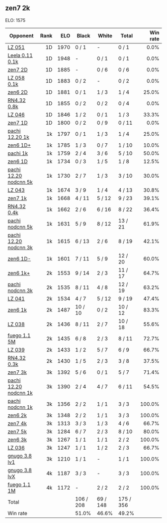 ## zen7 2k ##

ELO: 1575

Opponent | Rank | ELO | Black | White | Total | Win rate
---------|-----:|----:|-------|-------|-------|-------:
[LZ 051](LZ%20051.md) | 1D | 1970 | 0 / 1 | - | 0 / 1 | 0.0%
[Leela 0.11 0.1k](Leela%200.11%200.1k.md) | 1D | 1948 | - | 0 / 1 | 0 / 1 | 0.0%
[zen7 2D](zen7%202D.md) | 1D | 1885 | - | 0 / 6 | 0 / 6 | 0.0%
[LZ 058 0.1k](LZ%20058%200.1k.md) | 1D | 1883 | 0 / 2 | - | 0 / 2 | 0.0%
[zen6 2D](zen6%202D.md) | 1D | 1881 | 0 / 1 | 1 / 3 | 1 / 4 | 25.0%
[RN4.32 0.8k](RN4.32%200.8k.md) | 1D | 1855 | 0 / 2 | 0 / 2 | 0 / 4 | 0.0%
[LZ 046](LZ%20046.md) | 1D | 1846 | 1 / 2 | 0 / 1 | 1 / 3 | 33.3%
[zen7 1D](zen7%201D.md) | 1D | 1800 | 0 / 2 | 0 / 9 | 0 / 11 | 0.0%
[pachi 12.20 1k](pachi%2012.20%201k.md) | 1k | 1797 | 0 / 1 | 1 / 3 | 1 / 4 | 25.0%
[zen6 1D+](zen6%201D+.md) | 1k | 1785 | 1 / 3 | 0 / 7 | 1 / 10 | 10.0%
[pachi 1k](pachi%201k.md) | 1k | 1759 | 2 / 4 | 3 / 6 | 5 / 10 | 50.0%
[zen6 1D](zen6%201D.md) | 1k | 1734 | 0 / 3 | 1 / 5 | 1 / 8 | 12.5%
[pachi 12.20 nodcnn 5k](pachi%2012.20%20nodcnn%205k.md) | 1k | 1730 | 2 / 7 | 1 / 3 | 3 / 10 | 30.0%
[LZ 043](LZ%20043.md) | 1k | 1674 | 3 / 9 | 1 / 4 | 4 / 13 | 30.8%
[zen7 1k](zen7%201k.md) | 1k | 1668 | 4 / 11 | 5 / 12 | 9 / 23 | 39.1%
[RN4.32 0.4k](RN4.32%200.4k.md) | 1k | 1662 | 2 / 6 | 6 / 16 | 8 / 22 | 36.4%
[pachi nodcnn 5k](pachi%20nodcnn%205k.md) | 1k | 1631 | 5 / 9 | 8 / 12 | 13 / 21 | 61.9%
[pachi 12.20 nodcnn 3k](pachi%2012.20%20nodcnn%203k.md) | 1k | 1615 | 6 / 13 | 2 / 6 | 8 / 19 | 42.1%
[zen6 1D-](zen6%201D-.md) | 1k | 1601 | 7 / 11 | 5 / 9 | 12 / 20 | 60.0%
[zen6 1k+](zen6%201k+.md) | 2k | 1553 | 9 / 14 | 2 / 3 | 11 / 17 | 64.7%
[pachi nodcnn 3k](pachi%20nodcnn%203k.md) | 2k | 1535 | 8 / 11 | 4 / 8 | 12 / 19 | 63.2%
[LZ 041](LZ%20041.md) | 2k | 1534 | 4 / 7 | 5 / 12 | 9 / 19 | 47.4%
[zen6 1k](zen6%201k.md) | 2k | 1487 | 10 / 10 | 0 / 2 | 10 / 12 | 83.3%
[LZ 038](LZ%20038.md) | 2k | 1436 | 8 / 11 | 2 / 7 | 10 / 18 | 55.6%
[fuego 1.1 5M](fuego%201.1%205M.md) | 2k | 1435 | 6 / 8 | 2 / 3 | 8 / 11 | 72.7%
[LZ 039](LZ%20039.md) | 2k | 1433 | 1 / 2 | 5 / 7 | 6 / 9 | 66.7%
[RN4.32 0.3k](RN4.32%200.3k.md) | 2k | 1430 | 1 / 5 | 2 / 3 | 3 / 8 | 37.5%
[zen7 3k](zen7%203k.md) | 3k | 1392 | 5 / 6 | 0 / 1 | 5 / 7 | 71.4%
[pachi 12.20 nodcnn 1k](pachi%2012.20%20nodcnn%201k.md) | 3k | 1390 | 2 / 4 | 4 / 7 | 6 / 11 | 54.5%
[pachi nodcnn 1k](pachi%20nodcnn%201k.md) | 3k | 1356 | 2 / 2 | 1 / 1 | 3 / 3 | 100.0%
[zen6 2k](zen6%202k.md) | 3k | 1348 | 2 / 2 | 1 / 1 | 3 / 3 | 100.0%
[zen7 4k](zen7%204k.md) | 3k | 1313 | 3 / 3 | 1 / 3 | 4 / 6 | 66.7%
[zen7 5k](zen7%205k.md) | 3k | 1284 | 6 / 7 | 2 / 3 | 8 / 10 | 80.0%
[zen6 3k](zen6%203k.md) | 3k | 1267 | 1 / 1 | 1 / 1 | 2 / 2 | 100.0%
[LZ 036](LZ%20036.md) | 3k | 1247 | 1 / 1 | 1 / 2 | 2 / 3 | 66.7%
[gnugo 3.8 lv1](gnugo%203.8%20lv1.md) | 3k | 1210 | 1 / 1 | - | 1 / 1 | 100.0%
[gnugo 3.8 lvX](gnugo%203.8%20lvX.md) | 4k | 1187 | 3 / 3 | - | 3 / 3 | 100.0%
[fuego 1.1 1M](fuego%201.1%201M.md) | 4k | 1172 | - | 2 / 2 | 2 / 2 | 100.0%
Total | | | 106 / 208 | 69 / 148 | 175 / 356 | 
Win rate| | | 51.0% | 46.6% | 49.2% | 
